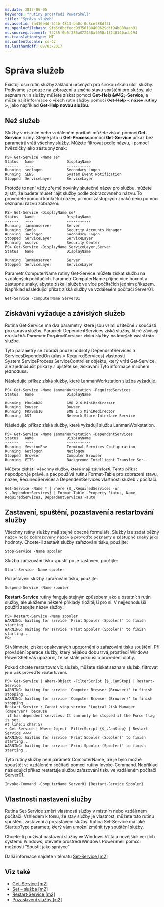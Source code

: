 ```yaml
---
ms.date: 2017-06-05
keywords: "rutiny prostředí PowerShell"
title: "Správa služeb"
ms.assetid: 7a410e4d-514b-4813-ba0c-0d8cef88df31
ms.openlocfilehash: 9fd6c8bcfecc99756188409629ddf94b880aab91
ms.sourcegitcommit: 74255f0b5f386a072458af058a15240140acb294
ms.translationtype: MT
ms.contentlocale: cs-CZ
ms.lasthandoff: 08/03/2017
---
```

# <a name="managing-services"></a>Správa služeb
Existují osm rutin služby základní určených pro širokou škálu úloh služby. Podíváme se pouze na zobrazení a změna stavu spuštění pro služby, ale seznam rutin služby můžete získat pomocí **Get-Help \&#42;-Service**, a může najít informace o všech rutin služby pomocí **Get-Help < název rutiny >**, jako například **Get-Help novou službu**.

## <a name="getting-services"></a>Než služeb
Služby v místním nebo vzdáleném počítači můžete získat pomocí **Get-Service** rutiny. Stejně jako u **Get-Process**pomocí **Get-Service** příkaz bez parametrů vrátí všechny služby. Můžete filtrovat podle názvu, i pomocí hvězdičky jako zástupný znak:

```
PS> Get-Service -Name se*
Status   Name               DisplayName
------   ----               -----------
Running  seclogon           Secondary Logon
Running  SENS               System Event Notification
Stopped  ServiceLayer       ServiceLayer
```

Protože to není vždy zřejmé novinky skutečné název pro službu, můžete zjistit, že budete muset najít služby podle zobrazovaného názvu. To provedete pomocí konkrétní název, pomocí zástupných znaků nebo pomocí seznamu názvů zobrazení:

```
PS> Get-Service -DisplayName se*
Status   Name               DisplayName
------   ----               -----------
Running  lanmanserver       Server
Running  SamSs              Security Accounts Manager
Running  seclogon           Secondary Logon
Stopped  ServiceLayer       ServiceLayer
Running  wscsvc             Security Center
PS> Get-Service -DisplayName ServiceLayer,Server
Status   Name               DisplayName
------   ----               -----------
Running  lanmanserver       Server
Stopped  ServiceLayer       ServiceLayer
```

Parametr ComputerName rutiny Get-Service můžete získat službu na vzdálených počítačích. Parametr ComputerName přijme více hodnot a zástupné znaky, abyste získali služeb ve více počítačích jedním příkazem. Například následující příkaz získá služby ve vzdáleném počítači Server01.

```
Get-Service -ComputerName Server01
```

## <a name="getting-required-and-dependent-services"></a>Získávání vyžaduje a závislých služeb
Rutina Get-Service má dva parametry, které jsou velmi užitečné v součásti pro správu služby. Parametr DependentServices získá služby, které závisejí na službě. Parametr RequiredServices získá služby, na kterých závisí tato služba.

Tyto parametry se zobrazí pouze hodnoty DependentServices a ServicesDependedOn (alias = RequiredServices) vlastnosti System.ServiceProcess.ServiceController objektu, který vrátí Get-Service, ale zjednodušit příkazy a ujistěte se, získávání Tyto informace mnohem jednodušší.

Následující příkaz získá služby, které LanmanWorkstation služba vyžaduje.

```
PS> Get-Service -Name LanmanWorkstation -RequiredServices
Status   Name               DisplayName
------   ----               -----------
Running  MRxSmb20           SMB 2.0 MiniRedirector
Running  bowser             Bowser
Running  MRxSmb10           SMB 1.x MiniRedirector
Running  NSI                Network Store Interface Service
```

Následující příkaz získá služby, které vyžadují službu LanmanWorkstation.

```
PS> Get-Service -Name LanmanWorkstation -DependentServices
Status   Name               DisplayName
------   ----               -----------
Running  SessionEnv         Terminal Services Configuration
Running  Netlogon           Netlogon
Stopped  Browser            Computer Browser
Running  BITS               Background Intelligent Transfer Ser...
```

Můžete získat i všechny služby, které mají závislosti. Tento příkaz nepodporuje právě, a pak používá rutinu Format-Table pro zobrazení stavu, název, RequiredServices a DependentServices vlastnosti služeb v počítači.

```
Get-Service -Name * | where {$_.RequiredServices -or $_.DependentServices} | Format-Table -Property Status, Name, RequiredServices, DependentServices -auto
```

## <a name="stopping-starting-suspending-and-restarting-services"></a>Zastavení, spuštění, pozastavení a restartování služby
Všechny rutiny služby mají stejné obecné formuláře. Služby lze zadat běžný název nebo zobrazovaný název a proveďte seznamy a zástupné znaky jako hodnoty. Chcete-li zastavit služby zařazování tisku, použijte:

```
Stop-Service -Name spooler
```

Služba zařazování tisku spustit po je zastaven, použijte:

```
Start-Service -Name spooler
```

Pozastavení služby zařazování tisku, použijte:

```
Suspend-Service -Name spooler
```

**Restart-Service** rutiny funguje stejným způsobem jako u ostatních rutin služby, ale ukážeme některé příklady složitější pro ni. V nejjednodušší použití zadejte název služby:

```
PS> Restart-Service -Name spooler
WARNING: Waiting for service 'Print Spooler (Spooler)' to finish starting...
WARNING: Waiting for service 'Print Spooler (Spooler)' to finish starting...
PS>
```

Si všimnete, získat opakovaných upozornění o zařazování tisku spuštění. Při provádění operace služby, který nějakou dobu trvá, prostředí Windows PowerShell vás upozorní, že se stále pokouší o provedení úlohy.

Pokud chcete restartovat víc služeb, můžete získat seznam služeb, filtrovat je a pak proveďte restartování:

```
PS> Get-Service | Where-Object -FilterScript {$_.CanStop} | Restart-Service
WARNING: Waiting for service 'Computer Browser (Browser)' to finish stopping...
WARNING: Waiting for service 'Computer Browser (Browser)' to finish stopping...
Restart-Service : Cannot stop service 'Logical Disk Manager (dmserver)' because
 it has dependent services. It can only be stopped if the Force flag is set.
At line:1 char:57
+ Get-Service | Where-Object -FilterScript {$_.CanStop} | Restart-Service <<<<
WARNING: Waiting for service 'Print Spooler (Spooler)' to finish starting...
WARNING: Waiting for service 'Print Spooler (Spooler)' to finish starting...
```

Tyto rutiny služby není parametr ComputerName, ale je bylo možné spouštět ve vzdáleném počítači pomocí rutiny Invoke-Command. Například následující příkaz restartuje službu zařazování tisku ve vzdáleném počítači Server01.

```
Invoke-Command -ComputerName Server01 {Restart-Service Spooler}
```

## <a name="setting-service-properties"></a>Vlastnosti nastavení služby
Rutina Set-Service změní vlastnosti služby v místním nebo vzdáleném počítači. Vzhledem k tomu, že stav služby je vlastnost, můžete tuto rutinu spuštění, zastavení a pozastavení služby. Rutina Set-Service má také StartupType parametr, který vám umožní změnit typ spuštění služby.

Chcete-li používat nastavení služby ve Windows Vista a novějších verzích systému Windows, otevřete prostředí Windows PowerShell pomocí možnosti "Spustit jako správce".

Další informace najdete v tématu [Set-Service [m2]](https://technet.microsoft.com/en-us/library/b71e29ed-372b-4e32-a4b7-5eb6216e56c3)

## <a name="see-also"></a>Viz také
- [Get-Service [m2]](https://technet.microsoft.com/en-us/library/0a09cb22-0a1c-4a79-9851-4e53075f9cf6)
- [Set – služba [m2]](https://technet.microsoft.com/en-us/library/b71e29ed-372b-4e32-a4b7-5eb6216e56c3)
- [Restart-Service [m2]](https://technet.microsoft.com/en-us/library/45acf50d-2277-4523-baf7-ce7ced977d0f)
- [Pozastavení služby [m2]](https://technet.microsoft.com/en-us/library/c8492b87-0e21-4faf-8054-3c83c2ec2826)

